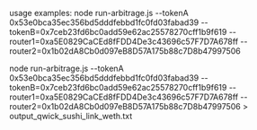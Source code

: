 usage examples:
node run-arbitrage.js --tokenA 0x53e0bca35ec356bd5dddfebbd1fc0fd03fabad39 --tokenB=0x7ceb23fd6bc0add59e62ac25578270cff1b9f619 --router1=0xa5E0829CaCEd8fFDD4De3c43696c57F7D7A678ff --router2=0x1b02dA8Cb0d097eB8D57A175b88c7D8b47997506

node run-arbitrage.js --tokenA 0x53e0bca35ec356bd5dddfebbd1fc0fd03fabad39 --tokenB=0x7ceb23fd6bc0add59e62ac25578270cff1b9f619 --router1=0xa5E0829CaCEd8fFDD4De3c43696c57F7D7A678ff --router2=0x1b02dA8Cb0d097eB8D57A175b88c7D8b47997506 > output_qwick_sushi_link_weth.txt